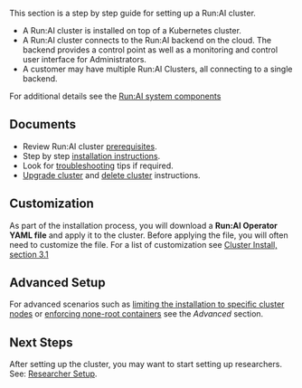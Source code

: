 This section is a step by step guide for setting up a Run:AI cluster. 

* A Run:AI cluster is installed on top of a Kubernetes cluster.
* A Run:AI cluster connects to the Run:AI backend on the cloud. The backend provides a control point as well as a monitoring and control user interface for Administrators.
* A customer may have multiple Run:AI Clusters, all connecting to a single backend.

For additional details see the [Run:AI system components](../../home/components.md)

## Documents

* Review Run:AI cluster [prerequisites](cluster-prerequisites.md).
* Step by step [installation instructions](cluster-install.md).
* Look for [troubleshooting](Troubleshooting-a-Run-AI-Cluster-Installation.md) tips if required.
* [Upgrade cluster](Upgrading-Cluster-Install.md) and [delete cluster](Deleting-Cluster-Install.md) instructions. 


## Customization

As part of the installation process, you will download a __Run:AI Operator YAML file__ and apply it to the cluster. Before applying the file, you will often need to customize the file. For a list of customization see [Cluster Install, section 3.1](../Installing-Run-AI-on-an-on-premise-Kubernetes-Cluster/#step-31-customized-installation)

## Advanced Setup

For advanced scenarios such as [limiting the installation to specific cluster nodes](limit-runai-install-to-specific-nodes.md) or [enforcing none-root containers](enforce-run-as-user.md) see the _Advanced_ section.

## Next Steps

After setting up the cluster, you may want to start setting up researchers. See: [Researcher Setup](../Researcher-Setup/researcher-setup-intro.md).

